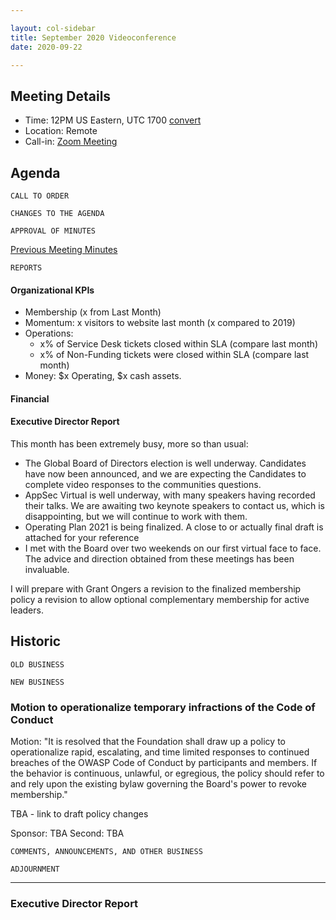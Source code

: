 ```yaml
---

layout: col-sidebar
title: September 2020 Videoconference
date: 2020-09-22

---
```


## Meeting Details
- Time: 12PM US Eastern, UTC 1700 [convert](https://www.timeanddate.com/worldclock/meetingdetails.html?year=2020&month=9&day=22&hour=17&min=0&sec=0&p1=16&p2=919&p3=78&p4=136&p5=137&p6=176&p7=179)
- Location: Remote
- Call-in: [Zoom Meeting](https://zoom.us/j/675935446)

## Agenda

```
CALL TO ORDER
```
<!--
Board Members
- Gary Robinson, Grant Ongers, Martin Knobloch, Owen Pendlebury, Richard Greenberg, Sherif Mansour, Vandana Verma Sehgal

Guests
Mike McCamon, Tom Pappas, Dawn Aitken, Emily Berman, Harold Blankenship, Lisa Jones, Sibah Poede, Kelly Santalucia
-->

```
CHANGES TO THE AGENDA
```

```
APPROVAL OF MINUTES
```
[Previous Meeting Minutes](/www-board/minutes/202008)

```
REPORTS
```
#### Organizational KPIs
- Membership (x from Last Month)
- Momentum: x visitors to website last month (x compared to 2019)
- Operations:
  - x% of Service Desk tickets closed within SLA (compare last month)
  - x% of Non-Funding tickets were closed within SLA (compare last month)
- Money: $x Operating, $x cash assets.

#### Financial

#### Executive Director Report

This month has been extremely busy, more so than usual:

* The Global Board of Directors election is well underway. Candidates have now been announced, and we are expecting the Candidates to complete video responses to the communities questions. 
* AppSec Virtual is well underway, with many speakers having recorded their talks. We are awaiting two keynote speakers to contact us, which is disappointing, but we will continue to work with them.
* Operating Plan 2021 is being finalized. A close to or actually final draft is attached for your reference
* I met with the Board over two weekends on our first virtual face to face. The advice and direction obtained from these meetings has been invaluable. 

I will prepare with Grant Ongers a revision to the finalized membership policy a revision to allow optional complementary membership for active leaders. 

## Historic 

```
OLD BUSINESS
```


```
NEW BUSINESS
```
### Motion to operationalize temporary infractions of the Code of Conduct

Motion: "It is resolved that the Foundation shall draw up a policy to operationalize rapid, escalating, and time limited responses to continued breaches of the OWASP Code of Conduct by participants and members. If the behavior is continuous, unlawful, or egregious, the policy should refer to and rely upon the existing bylaw governing the Board's power to revoke membership."

TBA - link to draft policy changes 

Sponsor: TBA
Second: TBA 



```
COMMENTS, ANNOUNCEMENTS, AND OTHER BUSINESS
```

```
ADJOURNMENT
```

***

### Executive Director Report
